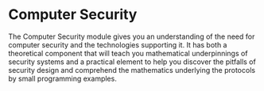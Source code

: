 # Computer Security
The Computer Security module gives you
an understanding of the need for computer
security and the technologies supporting it.
It has both a theoretical component that will
teach you mathematical underpinnings of
security systems and a practical element to help
you discover the pitfalls of security design and
comprehend the mathematics underlying the
protocols by small programming examples.
